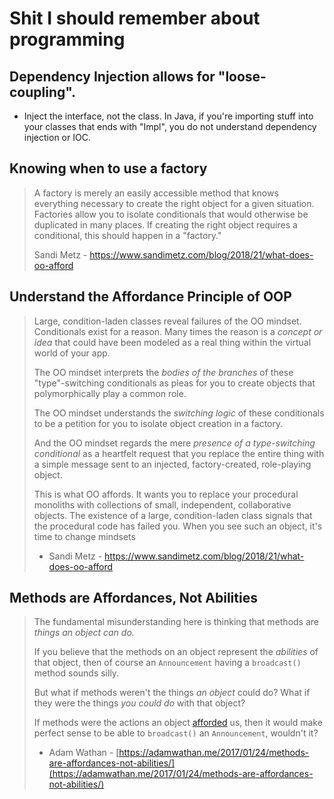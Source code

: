 # Shit I should remember about programming

## Dependency Injection allows for "loose-coupling". 

- Inject the interface, not the class. In Java, if you're importing stuff into your classes that ends with "Impl", you do not understand dependency injection or IOC. 

## Knowing when to use a factory

> A factory is merely an easily accessible method that knows everything necessary to create the right object for a given situation. Factories allow you to isolate conditionals that would otherwise be duplicated in many places. If creating the right object requires a conditional, this should happen in a "factory."
>
> Sandi Metz - https://www.sandimetz.com/blog/2018/21/what-does-oo-afford

## Understand the Affordance Principle of OOP

> Large, condition-laden classes reveal failures of the OO mindset. Conditionals exist for a reason. Many times the reason is a *concept or idea* that could have been modeled as a real thing within the virtual world of your app. 
>
> The OO mindset interprets the *bodies of the branches* of these "type"-switching conditionals as pleas for you to create objects that polymorphically play a common role.
>
> The OO mindset understands the *switching logic* of these conditionals to be a petition for you to isolate object creation in a factory.
>
> And the OO mindset regards the mere *presence of a type-switching conditional* as a heartfelt request that you replace the entire thing with a simple message sent to an injected, factory-created, role-playing object.
>
> This is what OO affords. It wants you to replace your procedural monoliths with collections of small, independent, collaborative objects. The existence of a large, condition-laden class signals that the procedural code has failed you. When you see such an object, it's time to change mindsets
>
> - Sandi Metz - https://www.sandimetz.com/blog/2018/21/what-does-oo-afford

## Methods are Affordances, Not Abilities

> The fundamental misunderstanding here is thinking that methods are *things an object can do.*
>
> If you believe that the methods on an object represent the *abilities* of that object, then of course an `Announcement` having a `broadcast()` method sounds silly.
>
> But what if methods weren't the things *an object* could do? What if they were the things *you could do* with that object?
>
> If methods were the actions an object [afforded](https://en.wiktionary.org/wiki/affordance) us, then it would make perfect sense to be able to `broadcast()` an `Announcement`, wouldn't it?
>
> - Adam Wathan - [https://adamwathan.me/2017/01/24/methods-are-affordances-not-abilities/](https://adamwathan.me/2017/01/24/methods-are-affordances-not-abilities/)